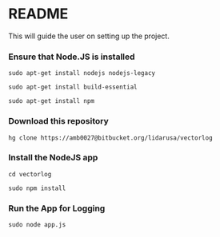 # README #

This will guide the user on setting up the project.

### Ensure that Node.JS is installed ###

`sudo apt-get install nodejs nodejs-legacy`

`sudo apt-get install build-essential`

`sudo apt-get install npm`

### Download this repository ###

`hg clone https://amb0027@bitbucket.org/lidarusa/vectorlog`

### Install the NodeJS app ###

`cd vectorlog`

`sudo npm install`

### Run the App for Logging ###

`sudo node app.js`